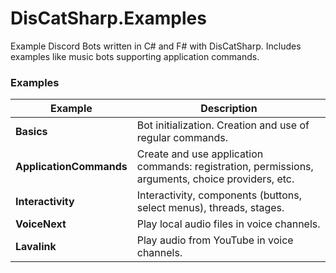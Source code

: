 # DisCatSharp.Examples
Example Discord Bots written in C# and F# with DisCatSharp. Includes examples like music bots supporting application commands.

### Examples
| **Example**             | **Description**                                                                                   |
|-------------------------|---------------------------------------------------------------------------------------------------|
| **Basics**              | Bot initialization. Creation and use of regular commands.                                         |
| **ApplicationCommands** | Create and use application commands: registration, permissions, arguments, choice providers, etc. |
| **Interactivity**       | Interactivity, components (buttons, select menus), threads, stages.                               |
| **VoiceNext**           | Play local audio files in voice channels.                                                         |
| **Lavalink**            | Play audio from YouTube in voice channels.                                                        |